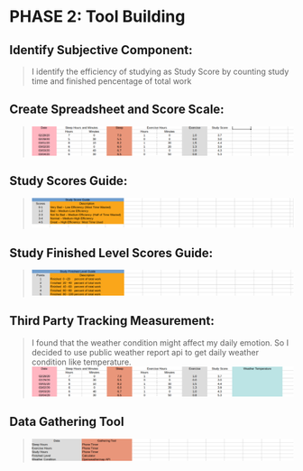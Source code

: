 # PHASE 2: Tool Building
## Identify Subjective Component:
> I identify the efficiency of studying as Study Score by counting study time and finished pencentage of total work
## Create Spreadsheet and Score Scale:
> ![Study Score](StudyScore.png)
## Study Scores Guide:
> ![Study Score Guide](StudyScoreGuide.png)
## Study Finished Level Scores Guide:
> ![Study Finished Level](StudyFinishedLevelGuide.png)
## Third Party Tracking Measurement:
> I found that the weather condition might affect my daily emotion. So I decided to use public weather report api to get daily weather condition like temperature.
> ![Weather Column](WeatherTemperature.png)
## Data Gathering Tool
> ![Data Gathering Tool](DataGathering.png)

